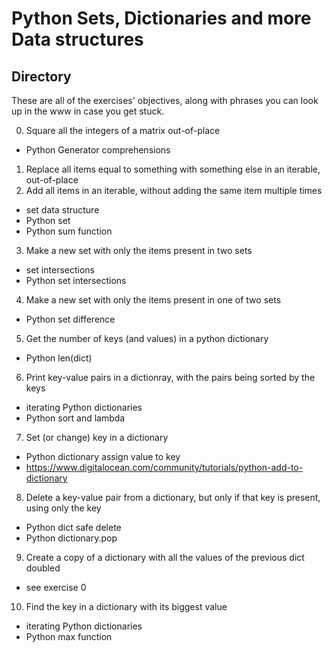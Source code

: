 # Python Sets, Dictionaries and more Data structures
## Directory
These are all of the exercises' objectives, along with phrases you can look up in the www in case you get stuck.

0. Square all the integers of a matrix out-of-place
- Python Generator comprehensions
1. Replace all items equal to something with something else in an iterable, out-of-place
2. Add all items in an iterable, without adding the same item multiple times
- set data structure
- Python set
- Python sum function
3. Make a new set with only the items present in two sets
- set intersections
- Python set intersections
4. Make a new set with only the items present in one of two sets
- Python set difference
5. Get the number of keys (and values) in a python dictionary
- Python len(dict)
6. Print key-value pairs in a dictionray, with the pairs being sorted by the keys
- iterating Python dictionaries
- Python sort and lambda
7. Set (or change) key in a dictionary
- Python dictionary assign value to key
- https://www.digitalocean.com/community/tutorials/python-add-to-dictionary
8. Delete a key-value pair from a dictionary, but only if that key is present, using only the key
- Python dict safe delete
- Python dictionary.pop
9. Create a copy of a dictionary with all the values of the previous dict doubled
- see exercise 0
10. Find the key in a dictionary with its biggest value
- iterating Python dictionaries
- Python max function
